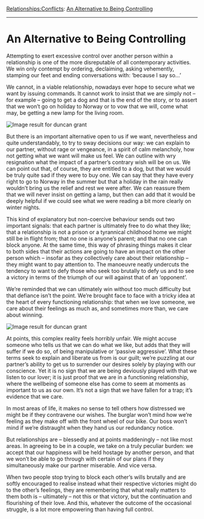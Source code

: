 [Relationships:](https://www.theschooloflife.com/thebookoflife/category/relationships/)[Conflicts](https://www.theschooloflife.com/thebookoflife/category/relationships/conflicts/): [An Alternative to Being Controlling](https://www.theschooloflife.com/thebookoflife/an-alternative-to-being-controlling/)

* * *

# An Alternative to Being Controlling

Attempting to exert excessive control over another person within a relationship is one of the more disreputable of all contemporary activities. We win only contempt by ordering, declaiming, asking vehemently, stamping our feet and ending conversations with: ‘because I say so…’

We cannot, in a viable relationship, nowadays ever hope to secure what we want by issuing commands. It cannot work to insist that we are simply not – for example – going to get a dog and that is the end of the story, or to assert that we won’t go on holiday to Norway or to vow that we will, come what may, be getting a new lamp for the living room.

![Image result for duncan grant](https://www.paintingstar.com/static/gallery/2012/06/20/53c55a435ab0f_thumb.jpg?Adrian+Stephen+Artwork+by+Duncan+Grant)

But there is an important alternative open to us if we want, nevertheless and quite understandably, to try to sway decisions our way: we can explain to our partner, without rage or vengeance, in a spirit of calm melancholy, how not getting what we want will make us feel. We can outline with wry resignation what the impact of a partner’s contrary wish will be on us. We can point out that, of course, they are entitled to a dog, but that we would be truly quite sad if they were to buy one. We can say that they have every right to go to Norway in the summer but that a holiday in the rain really wouldn’t bring us the relief and rest we were after. We can reassure them that we will never insist on getting a lamp, but then can add that it would be deeply helpful if we could see what we were reading a bit more clearly on winter nights.

This kind of explanatory but non-coercive behaviour sends out two important signals: that each partner is ultimately free to do what they like; that a relationship is not a prison or a tyrannical childhood home we might still be in flight from; that no one is anyone’s parent; and that no one can block anyone. At the same time, this way of phrasing things makes it clear to both sides that their actions are going to have an impact on the other person which – insofar as they collectively care about their relationship – they might want to pay attention to. The manoeuvre neatly undercuts the tendency to want to defy those who seek too brutally to defy us and to see a victory in terms of the triumph of our will against that of an ‘opponent’.

We’re reminded that we can ultimately win without too much difficulty but that defiance isn’t the point. We’re brought face to face with a tricky idea at the heart of every functioning relationship: that when we love someone, we care about their feelings as much as, and sometimes more than, we care about winning.

![Image result for duncan grant](https://media.artgallery.nsw.gov.au/collection_images/2/233.1993%23%23S.jpg)

At points, this complex reality feels horribly unfair. We might accuse someone who tells us that we can do what we like, but adds that they will suffer if we do so, of being manipulative or ‘passive aggressive’. What these terms seek to explain and liberate us from is our guilt; we’re puzzling at our partner’s ability to get us to surrender our desires solely by playing with our conscience. Yet it is no sign that we are being deviously played with that we listen to our lover; it is just proof that we are in a functioning relationship, where the wellbeing of someone else has come to seem at moments as important to us as our own. It’s not a sign that we have fallen for a trap; it’s evidence that we care.

In most areas of life, it makes no sense to tell others how distressed we might be if they contravene our wishes. The burglar won’t mind how we’re feeling as they make off with the front wheel of our bike. Our boss won’t mind if we’re distraught when they hand us our redundancy notice.

But relationships are – blessedly and at points maddeningly – not like most areas. In agreeing to be in a couple, we take on a truly peculiar burden: we accept that our happiness will be held hostage by another person, and that we won’t be able to go through with certain of our plans if they simultaneously make our partner miserable. And vice versa.

When two people stop trying to block each other’s wills brutally and are softly encouraged to realise instead what their respective victories might do to the other’s feelings, they are remembering that what really matters to them both is – ultimately – not this or that victory, but the continuation and flourishing of their love. And this, whatever the outcome of the occasional struggle, is a lot more empowering than having full control.
